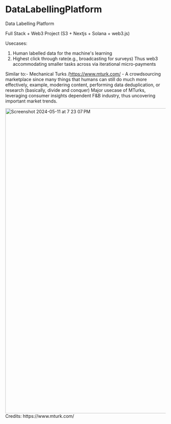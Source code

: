 # DataLabellingPlatform
Data Labelling Platform

Full Stack + Web3 Project
(S3 + Nextjs + Solana + web3.js)

Usecases:
1. Human labelled data for the machine's learning
2. Highest click through rate(e.g., broadcasting for surveys)
Thus web3 accommodating smaller tasks across via iterational micro-payments

Similar to:- Mechanical Turks /https://www.mturk.com/ - A crowdsourcing marketplace since many things that humans can still do much more effectively, example, modering content, performing data deduplication, or research (basically, divide and conquer)
Major usecase of MTurks, leveraging consumer insights dependent F&B industry, thus uncovering important market trends.

<img width="957" alt="Screenshot 2024-05-11 at 7 23 07 PM" src="https://github.com/zi78494umbcedu/DataLabellingPlatform/assets/125627136/b657b5f9-bf8a-43a0-9982-cf011c053835">
Credits: https://www.mturk.com/

